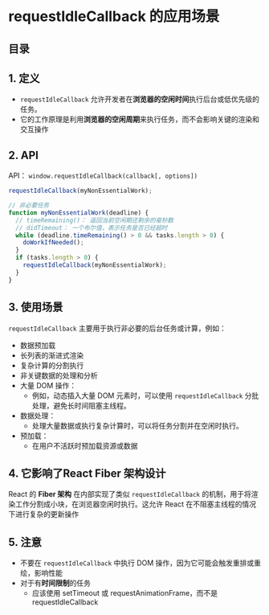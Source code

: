 
# requestIdleCallback 的应用场景


## 目录
<!-- toc -->
 ## 1. 定义 

- `requestIdleCallback` 允许开发者在**浏览器的空闲时间**执行后台或低优先级的任务。
- 它的工作原理是利用**浏览器的空闲周期**来执行任务，而不会影响关键的渲染和交互操作

## 2. API 

API： `window.requestIdleCallback(callback[, options])`
 
```javascript
requestIdleCallback(myNonEssentialWork);

// 非必要任务
function myNonEssentialWork(deadline) {
  // timeRemaining()： 返回当前空闲期还剩余的毫秒数
  // didTimeout： 一个布尔值，表示任务是否已经超时
  while (deadline.timeRemaining() > 0 && tasks.length > 0) {
    doWorkIfNeeded();
  }
  if (tasks.length > 0) {
    requestIdleCallback(myNonEssentialWork);
  }
}

```

## 3. 使用场景

`requestIdleCallback` 主要用于执行非必要的后台任务或计算，例如：
- 数据预加载
- 长列表的渐进式渲染
- 复杂计算的分割执行
- 非关键数据的处理和分析
- 大量 DOM 操作：
	- 例如，动态插入大量 DOM 元素时，可以使用 `requestIdleCallback` 分批处理，避免长时间阻塞主线程。
- 数据处理：
	- 处理大量数据或执行复杂计算时，可以将任务分割并在空闲时执行。
- 预加载：
	- 在用户不活跃时预加载资源或数据

## 4. 它影响了React Fiber 架构设计

React 的 **Fiber 架构** 在内部实现了类似 `requestIdleCallback` 的机制，用于将渲染工作分割成小块，在浏览器空闲时执行。这允许 React 在不阻塞主线程的情况下进行复杂的更新操作

## 5. 注意

- 不要在 `requestIdleCallback` 中执行 DOM 操作，因为它可能会触发重排或重绘，影响性能
- 对于有**时间限制**的任务
	- 应该使用 setTimeout 或 requestAnimationFrame，而不是 requestIdleCallback
